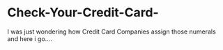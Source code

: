 Check-Your-Credit-Card-
=======================

I was just wondering how Credit Card Companies assign those numerals and here i go....
